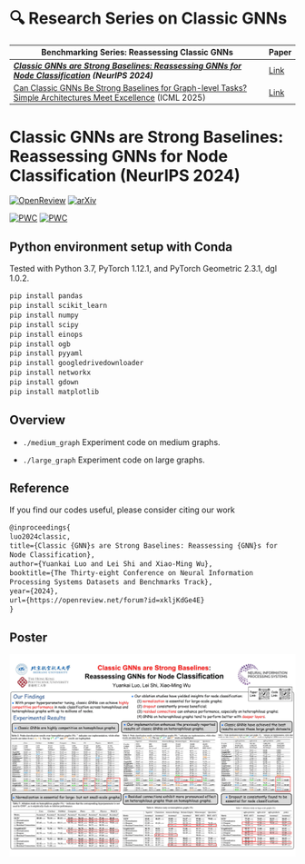 # 🔍 Research Series on Classic GNNs

| Benchmarking Series: Reassessing Classic GNNs | Paper |
| - | - |
| **_[Classic GNNs are Strong Baselines: Reassessing GNNs for Node Classification](https://github.com/LUOyk1999/tunedGNN) (NeurIPS 2024)_** | [Link](https://openreview.net/forum?id=xkljKdGe4E) |
| [Can Classic GNNs Be Strong Baselines for Graph-level Tasks? Simple Architectures Meet Excellence](https://github.com/LUOyk1999/GNNPlus) (ICML 2025) | [Link](https://arxiv.org/abs/2502.09263) | 

# Classic GNNs are Strong Baselines: Reassessing GNNs for Node Classification (NeurIPS 2024)

[![OpenReview](https://img.shields.io/badge/OpenReview-xkljKdGe4E-b31b1b.svg)](https://openreview.net/forum?id=xkljKdGe4E) [![arXiv](https://img.shields.io/badge/arXiv-2406.08993-b31b1b.svg)](https://arxiv.org/pdf/2406.08993)

[![PWC](https://img.shields.io/endpoint.svg?url=https://paperswithcode.com/badge/classic-gnns-are-strong-baselines-reassessing/node-property-prediction-on-ogbn-proteins)](https://paperswithcode.com/sota/node-property-prediction-on-ogbn-proteins?p=classic-gnns-are-strong-baselines-reassessing) [![PWC](https://img.shields.io/endpoint.svg?url=https://paperswithcode.com/badge/classic-gnns-are-strong-baselines-reassessing/node-property-prediction-on-ogbn-products)](https://paperswithcode.com/sota/node-property-prediction-on-ogbn-products?p=classic-gnns-are-strong-baselines-reassessing)

## Python environment setup with Conda

Tested with Python 3.7, PyTorch 1.12.1, and PyTorch Geometric 2.3.1, dgl 1.0.2.

```bash
pip install pandas
pip install scikit_learn
pip install numpy
pip install scipy
pip install einops
pip install ogb
pip install pyyaml
pip install googledrivedownloader
pip install networkx
pip install gdown
pip install matplotlib
```

## Overview

* `./medium_graph` Experiment code on medium graphs.

* `./large_graph` Experiment code on large graphs.

## Reference

If you find our codes useful, please consider citing our work

```
@inproceedings{
luo2024classic,
title={Classic {GNN}s are Strong Baselines: Reassessing {GNN}s for Node Classification},
author={Yuankai Luo and Lei Shi and Xiao-Ming Wu},
booktitle={The Thirty-eight Conference on Neural Information Processing Systems Datasets and Benchmarks Track},
year={2024},
url={https://openreview.net/forum?id=xkljKdGe4E}
}
```

## Poster

![gnn-min.png](https://raw.githubusercontent.com/LUOyk1999/images/refs/heads/main/images/gnn-min.png)
